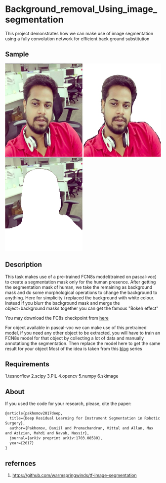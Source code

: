 # Background_removal_Using_image_segmentation
This project demonstrates how we can make use of image segmentation using a fully convolution network for efficient back ground substitution

## Sample
![Example Results](ppp.png)
![Example Results](segmented.jpg)
![Example Results](background.png)

## Description

This task makes use of a pre-trained FCN8s model(trained on pascal-voc) to create a segmentation mask only for the human presence.
After getting the segmentation mask of human, we take the remaining as background mask and do some morphological operations to change the background to anything. Here for simplicity i replaced the background with white colour. Instead if you blurr the background mask and merge the object+background masks together you can get the famous "Bokeh effect"

You may download the FC8s checkpoint from [here](https://www.dropbox.com/s/7r6lnilgt78ljia/fcn_8s.tar.gz?dl=0)

For object available in pascal-voc we can make use of this pretrained model, if you need any other object to be extracted, you will have to train an FCN8s model for that object by collecting a lot of data and manually annotationg the segmentation. Then replace the model here to get the same result for your object
Most of the idea is taken from this [blog](http://warmspringwinds.github.io/tensorflow/tf-slim/2016/10/30/image-classification-and-segmentation-using-tensorflow-and-tf-slim/) series

## Requirements
1.tesnorflow
2.scipy
3.PIL
4.opencv
5.numpy
6.skimage

## About
If you used the code for your research, please, cite the paper:

    @article{pakhomov2017deep,
      title={Deep Residual Learning for Instrument Segmentation in Robotic Surgery},
      author={Pakhomov, Daniil and Premachandran, Vittal and Allan, Max and Azizian, Mahdi and Navab, Nassir},
      journal={arXiv preprint arXiv:1703.08580},
      year={2017}
    }


## refernces
1. https://github.com/warmspringwinds/tf-image-segmentation
